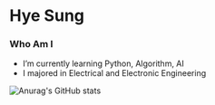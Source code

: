 # Hye Sung
### Who Am I
- I’m currently learning Python, Algorithm, AI
- I majored in Electrical and Electronic Engineering



![Anurag's GitHub stats](https://github-readme-stats.vercel.app/api?username=Fortuna3Co&show_icons=true&theme=solarized-light)
